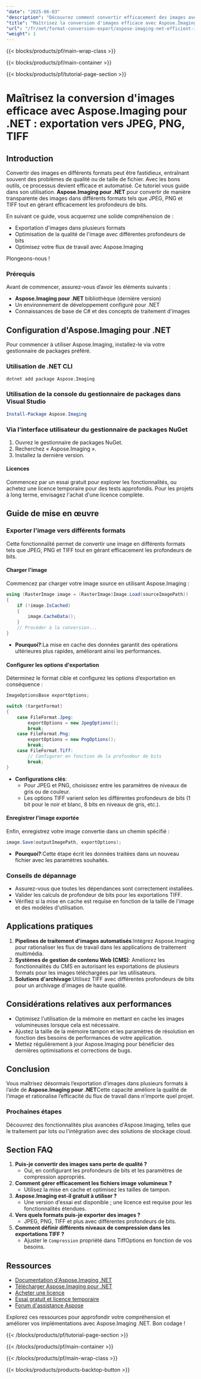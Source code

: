 ```yaml
---
"date": "2025-06-03"
"description": "Découvrez comment convertir efficacement des images avec Aspose.Imaging pour .NET. Ce guide explique comment exporter vers plusieurs formats, comme JPEG, PNG et TIFF, tout en optimisant la qualité de l'image."
"title": "Maîtrisez la conversion d'images efficace avec Aspose.Imaging pour .NET &#58; exportation vers JPEG, PNG, TIFF"
"url": "/fr/net/format-conversion-export/aspose-imaging-net-efficient-image-conversion/"
"weight": 1
---
```


{{< blocks/products/pf/main-wrap-class >}}

{{< blocks/products/pf/main-container >}}

{{< blocks/products/pf/tutorial-page-section >}}
# Maîtrisez la conversion d'images efficace avec Aspose.Imaging pour .NET : exportation vers JPEG, PNG, TIFF

## Introduction

Convertir des images en différents formats peut être fastidieux, entraînant souvent des problèmes de qualité ou de taille de fichier. Avec les bons outils, ce processus devient efficace et automatisé. Ce tutoriel vous guide dans son utilisation. **Aspose.Imaging pour .NET** pour convertir de manière transparente des images dans différents formats tels que JPEG, PNG et TIFF tout en gérant efficacement les profondeurs de bits.

En suivant ce guide, vous acquerrez une solide compréhension de :
- Exportation d'images dans plusieurs formats
- Optimisation de la qualité de l'image avec différentes profondeurs de bits
- Optimisez votre flux de travail avec Aspose.Imaging

Plongeons-nous !

### Prérequis
Avant de commencer, assurez-vous d’avoir les éléments suivants :
- **Aspose.Imaging pour .NET** bibliothèque (dernière version)
- Un environnement de développement configuré pour .NET
- Connaissances de base de C# et des concepts de traitement d'images

## Configuration d'Aspose.Imaging pour .NET
Pour commencer à utiliser Aspose.Imaging, installez-le via votre gestionnaire de packages préféré.

### Utilisation de .NET CLI
```bash
dotnet add package Aspose.Imaging
```

### Utilisation de la console du gestionnaire de packages dans Visual Studio
```powershell
Install-Package Aspose.Imaging
```

### Via l'interface utilisateur du gestionnaire de packages NuGet
1. Ouvrez le gestionnaire de packages NuGet.
2. Recherchez « Aspose.Imaging ».
3. Installez la dernière version.

#### Licences
Commencez par un essai gratuit pour explorer les fonctionnalités, ou achetez une licence temporaire pour des tests approfondis. Pour les projets à long terme, envisagez l'achat d'une licence complète.

## Guide de mise en œuvre

### Exporter l'image vers différents formats
Cette fonctionnalité permet de convertir une image en différents formats tels que JPEG, PNG et TIFF tout en gérant efficacement les profondeurs de bits.

#### Charger l'image
Commencez par charger votre image source en utilisant Aspose.Imaging :
```csharp
using (RasterImage image = (RasterImage)Image.Load(sourceImagePath))
{
    if (!image.IsCached)
    {
        image.CacheData();
    }
    // Procéder à la conversion...
}
```
- **Pourquoi?**:La mise en cache des données garantit des opérations ultérieures plus rapides, améliorant ainsi les performances.

#### Configurer les options d'exportation
Déterminez le format cible et configurez les options d’exportation en conséquence :
```csharp
ImageOptionsBase exportOptions;

switch (targetFormat)
{
    case FileFormat.Jpeg:
        exportOptions = new JpegOptions();
        break;
    case FileFormat.Png:
        exportOptions = new PngOptions();
        break;
    case FileFormat.Tiff:
        // Configurer en fonction de la profondeur de bits
        break;
}
```
- **Configurations clés**:
  - Pour JPEG et PNG, choisissez entre les paramètres de niveaux de gris ou de couleur.
  - Les options TIFF varient selon les différentes profondeurs de bits (1 bit pour le noir et blanc, 8 bits en niveaux de gris, etc.).

#### Enregistrer l'image exportée
Enfin, enregistrez votre image convertie dans un chemin spécifié :
```csharp
image.Save(outputImagePath, exportOptions);
```
- **Pourquoi?**:Cette étape écrit les données traitées dans un nouveau fichier avec les paramètres souhaités.

### Conseils de dépannage
- Assurez-vous que toutes les dépendances sont correctement installées.
- Valider les calculs de profondeur de bits pour les exportations TIFF.
- Vérifiez si la mise en cache est requise en fonction de la taille de l'image et des modèles d'utilisation.

## Applications pratiques
1. **Pipelines de traitement d'images automatisés**:Intégrez Aspose.Imaging pour rationaliser les flux de travail dans les applications de traitement multimédia.
2. **Systèmes de gestion de contenu Web (CMS)**: Améliorez les fonctionnalités du CMS en autorisant les exportations de plusieurs formats pour les images téléchargées par les utilisateurs.
3. **Solutions d'archivage**:Utilisez TIFF avec différentes profondeurs de bits pour un archivage d'images de haute qualité.

## Considérations relatives aux performances
- Optimisez l'utilisation de la mémoire en mettant en cache les images volumineuses lorsque cela est nécessaire.
- Ajustez la taille de la mémoire tampon et les paramètres de résolution en fonction des besoins de performances de votre application.
- Mettez régulièrement à jour Aspose.Imaging pour bénéficier des dernières optimisations et corrections de bugs.

## Conclusion
Vous maîtrisez désormais l’exportation d’images dans plusieurs formats à l’aide de **Aspose.Imaging pour .NET**Cette capacité améliore la qualité de l’image et rationalise l’efficacité du flux de travail dans n’importe quel projet.

### Prochaines étapes
Découvrez des fonctionnalités plus avancées d'Aspose.Imaging, telles que le traitement par lots ou l'intégration avec des solutions de stockage cloud.

## Section FAQ
1. **Puis-je convertir des images sans perte de qualité ?**
   - Oui, en configurant les profondeurs de bits et les paramètres de compression appropriés.
2. **Comment gérer efficacement les fichiers image volumineux ?**
   - Utilisez la mise en cache et optimisez les tailles de tampon.
3. **Aspose.Imaging est-il gratuit à utiliser ?**
   - Une version d'essai est disponible ; une licence est requise pour les fonctionnalités étendues.
4. **Vers quels formats puis-je exporter des images ?**
   - JPEG, PNG, TIFF et plus avec différentes profondeurs de bits.
5. **Comment définir différents niveaux de compression dans les exportations TIFF ?**
   - Ajuster le `Compression` propriété dans TiffOptions en fonction de vos besoins.

## Ressources
- [Documentation d'Aspose.Imaging .NET](https://reference.aspose.com/imaging/net/)
- [Télécharger Aspose.Imaging pour .NET](https://releases.aspose.com/imaging/net/)
- [Acheter une licence](https://purchase.aspose.com/buy)
- [Essai gratuit et licence temporaire](https://releases.aspose.com/imaging/net/)
- [Forum d'assistance Aspose](https://forum.aspose.com/c/imaging/10)

Explorez ces ressources pour approfondir votre compréhension et améliorer vos implémentations avec Aspose.Imaging .NET. Bon codage !

{{< /blocks/products/pf/tutorial-page-section >}}

{{< /blocks/products/pf/main-container >}}

{{< /blocks/products/pf/main-wrap-class >}}

{{< blocks/products/products-backtop-button >}}